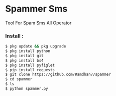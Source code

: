 # Spammer Sms
Tool For Spam Sms All Operator

### Install :
````bash
$ pkg update && pkg upgrade 
$ pkg install python
$ pkg install git 
$ pkg install bs4
$ pkg install pyfiglet
$ pip install requests
$ git clone https://github.com/Ramdhan7/spammer
$ cd spammer
$ ls
$ python spammer.py
````

